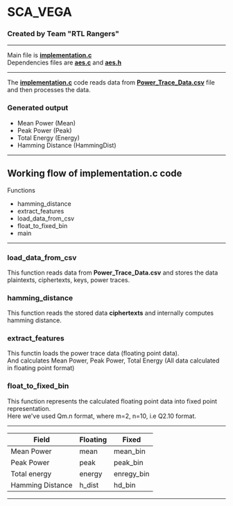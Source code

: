 # SCA_VEGA
### Created by Team "RTL Rangers"

----------------------------------------------------
Main file is **[implementation.c](https://github.com/Arjun-0017/SCA_VEGA/blob/main/implementation.c)**  
Dependencies files are **[aes.c](https://github.com/Arjun-0017/SCA_VEGA/blob/main/aes.c)** and **[aes.h](https://github.com/Arjun-0017/SCA_VEGA/blob/main/aes.h)**  

-------------------------------------------------------
The **[implementation.c](https://github.com/Arjun-0017/SCA_VEGA/blob/main/implementation.c)** code reads data from **[Power_Trace_Data.csv](https://github.com/Arjun-0017/SCA_VEGA/blob/main/Power_Trace_Data.csv)** file and then processes the data.  

### Generated output
+ Mean Power (Mean)
+ Peak Power (Peak)
+ Total Energy (Energy)
+ Hamming Distance (HammingDist)

-----------------------------------------------------
## Working flow of implementation.c code
Functions
+ hamming_distance
+ extract_features
+ load_data_from_csv
+ float_to_fixed_bin
+ main
--------------------------------
### load_data_from_csv
This function reads data from **Power_Trace_Data.csv** and stores the data plaintexts, ciphertexts, keys, power traces.  

### hamming_distance
This function reads the stored data **ciphertexts** and internally computes hamming distance.  

### extract_features
This functin loads the power trace data (floating point data).  
And calculates Mean Power, Peak Power, Total Energy  (All data calculated in floating point format)  

### float_to_fixed_bin
This function represents the calculated floating point data into fixed point representation.  
Here we've used Qm.n format, where m=2, n=10, i.e Q2.10 format.  

---------------------------------------------
|     Field         | Floating |  Fixed     |
|-------------------|----------|------------|
| Mean Power        | mean     | mean_bin   |
| Peak Power        | peak     | peak_bin   |
| Total energy      | energy   | enregy_bin |
| Hamming Distance  | h_dist   | hd_bin     |
---------------------------------------------




